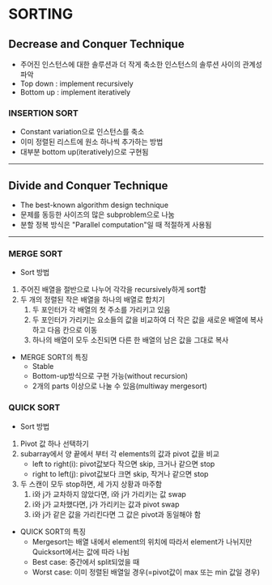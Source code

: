 # SORTING

## Decrease and Conquer Technique

* 주어진 인스턴스에 대한 솔루션과 더 작게 축소한 인스턴스의 솔루션 사이의 관계성 파악
* Top down : implement recursively
* Bottom up : implement iteratively

### INSERTION SORT

* Constant variation으로 인스턴스를 축소
* 이미 정렬된 리스트에 원소 하나씩 추가하는 방법
* 대부분 bottom up(iteratively)으로 구현됨

----

## Divide and Conquer Technique

* The best-known algorithm design technique
* 문제를 동등한 사이즈의 많은 subproblem으로 나눔
* 분할 정복 방식은 "Parallel computation"일 때 적절하게 사용됨

---

### MERGE SORT

* Sort 방법 
1. 주어진 배열을 절반으로 나누어 각각을 recursively하게 sort함
2. 두 개의 정렬된 작은 배열을 하나의 배열로 합치기
    1. 두 포인터가 각 배열의 첫 주소를 가리키고 있음
    2. 두 포인터가 가리키는 요소들의 값을 비교하여 더 작은 값을 새로운 배열에 복사하고 다음 칸으로 이동
    3. 하나의 배열이 모두 소진되면 다른 한 배열의 남은 값을 그대로 복사

* MERGE SORT의 특징
    - Stable
    - Bottom-up방식으로 구현 가능(without recursion)
    - 2개의 parts 이상으로 나눌 수 있음(multiway mergesort)


### QUICK SORT

* Sort 방법
1. Pivot 값 하나 선택하기
2. subarray에서 양 끝에서 부터 각 elements의 값과 pivot 값을 비교
    - left to right(i): pivot값보다 작으면 skip, 크거나 같으면 stop
    - right to left(j): pivot값보다 크면 skip, 작거나 같으면 stop
3. 두 스캔이 모두 stop하면, 세 가지 상황과 마주함
    1. i와 j가 교차하지 않았다면, i와 j가 가리키는 값 swap
    2. i와 j가 교차했다면, j가 가리키는 값과 pivot swap
    3. i와 j가 같은 값을 가리킨다면 그 값은 pivot과 동일해야 함
       
* QUICK SORT의 특징       
    - Mergesort는 배열 내에서 element의 위치에 따라서 element가 나뉘지만 Quicksort에서는 값에 따라 나뉨
    - Best case: 중간에서 split되었을 때
    - Worst case: 이미 정렬된 배열일 경우(=pivot값이 max 또는 min 값일 경우)
